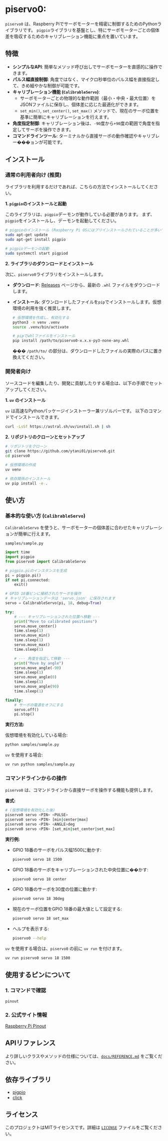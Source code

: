 # piservo0: 

`piservo0` は、Raspberry Piでサーボモーターを精密に制御するためのPythonライブラリです。
`pigpio`ライブラリを基盤とし、特にサーボモーターごとの個体差を吸収するためのキャリブレーション機能に重点を置いています。

## 特徴

- **シンプルなAPI**: 簡単なメソッド呼び出しでサーボモーターを直感的に操作できます。
- **パルス幅直接制御**: 角度ではなく、マイクロ秒単位のパルス幅を直接指定して、きめ細やかな制御が可能です。
- **キャリブレーション機能 (`CalibrableServo`)**:
    - サーボモーターごとの物理的な動作範囲（最小・中央・最大位置）をJSONファイルに保存し、個体差に応じた最適化ができます。
    - `set_min()`, `set_center()`, `set_max()` メソッドで、現在のサーボ位置を基準に簡単にキャリブレーションを行えます。
- **角度指定制御**: キャリブレーション後は、`-90`度から`+90`度の範囲で角度を指定してサーボを操作できます。
- **コマンドラインツール**: ターミナルから直接サーボの動作確認やキャリブレー���ョンが可能です。

## インストール

### 通常の利用者向け (推奨)

ライブラリを利用するだけであれば、こちらの方法でインストールしてください。

**1. `pigpio`のインストールと起動**

このライブラリは、`pigpio`デーモンが動作している必要があります。
まず、`pigpio`をインストールし、デーモンを起動してください。

```bash
# pigpioのインストール (Raspberry Pi OSにはプリインストールされていることが多いです)
sudo apt-get update
sudo apt-get install pigpio

# pigpioデーモンの起動
sudo systemctl start pigpiod
```

**2. ライブラリのダウンロードとインストール**

次に、`piservo0`ライブラリをインストールします。

- **ダウンロード**: [Releases](https://github.com/ytani01/piservo0/releases) ページから、最新の `.whl` ファイルをダウンロードします。

- **インストール**: ダウンロードしたファイルを`pip`でインストールします。仮想環境の利用を強く推奨します。

  ```bash
  # 仮想環境を作成し、有効化する
  python3 -m venv .venv
  source .venv/bin/activate

  # pipでwhlファイルをインストール
  pip install /path/to/piservo0-x.x.x-py3-none-any.whl
  ```
  ��� `/path/to/` の部分は、ダウンロードしたファイルの実際のパスに置き換えてください。

### 開発者向け

ソースコードを編集したり、開発に貢献したりする場合は、以下の手順でセットアップしてください。

**1. `uv` のインストール**

`uv` は高速なPythonパッケージインストーラー兼リゾルバーです。
以下のコマンドでインストールできます。
```bash
curl -LsSf https://astral.sh/uv/install.sh | sh
```

**2. リポジトリのクローンとセットアップ**

```bash
# リポジトリをクローン
git clone https://github.com/ytani01/piservo0.git
cd piservo0

# 仮想環境の作成
uv venv

# 依存関係のインストール
uv pip install -e .
```

## 使い方

### 基本的な使い方 (`CalibrableServo`)

`CalibrableServo` を使うと、サーボモーターの個体差に合わせたキャリブレーションが簡単に行えます。

`samples/sample.py`
```python
import time
import pigpio
from piservo0 import CalibrableServo

# pigpio.piのインスタンスを生成
pi = pigpio.pi()
if not pi.connected:
    exit()

# GPIO 18番ピンに接続されたサーボを操作
# キャリブレーションデータは 'servo.json' に保存されます
servo = CalibrableServo(pi, 18, debug=True)

try:
    # --- キャリブレーションされた位置へ移動 ---
    print("Move to calibrated positions")
    servo.move_center()
    time.sleep(1)
    servo.move_min()
    time.sleep(1)
    servo.move_max()
    time.sleep(1)

    # --- 角度を指定して移動 ---
    print("Move by angle")
    servo.move_angle(-90)
    time.sleep(1)
    servo.move_angle(0)
    time.sleep(1)
    servo.move_angle(90)
    time.sleep(1)

finally:
    # サーボの電源をオフにする
    servo.off()
    pi.stop()

```

**実行方法:**

仮想環境を有効化している場合:
```bash
python samples/sample.py
```

`uv` を使用する場合:
```bash
uv run python samples/sample.py
```

### コマンドラインからの操作

`piservo0` は、コマンドラインから直接サーボを操作する機能も提供します。

**書式:**
```bash
# (仮想環境を有効化した後)
piservo0 servo <PIN> <PULSE>
piservo0 servo <PIN> [min|center|max]
piservo0 servo <PIN> <ANGLE>deg
piservo0 servo <PIN> [set_min|set_center|set_max]
```

**実行例:**

- GPIO 18番のサーボをパルス幅1500に動かす:
  ```bash
  piservo0 servo 18 1500
  ```
- GPIO 18番のサーボをキャリブレーションされた中央位置に��かす:
  ```bash
  piservo0 servo 18 center
  ```
- GPIO 18番のサーボを30度の位置に動かす:
  ```bash
  piservo0 servo 18 30deg
  ```
- 現在のサーボ位置をGPIO 18番の最大値として設定する:
  ```bash
  piservo0 servo 18 set_max
  ```
- ヘルプを表示する:
  ```bash
  piservo0 --help
  ```

`uv` を使用する場合は、`piservo0` の前に `uv run` を付けます。
```bash
uv run piservo0 servo 18 1500
```

## 使用するピンについて

### 1. コマンドで確認
```
pinout
```

### 2. 公式サイト情報
[Raspberry Pi Pinout](pinout.xyz)

## APIリファレンス

より詳しいクラスやメソッドの仕様については、[`docs/REFERENCE.md`](docs/REFERENCE.md) をご覧ください。

## 依存ライブラリ

- [pigpio](https://abyz.me.uk/rpi/pigpio/)
- [click](https://pypi.org/project/click/)

## ライセンス

このプロジェクトはMITライセンスです。詳細は [`LICENSE`](LICENSE) ファイルをご覧ください。